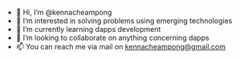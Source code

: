 - 👋 Hi, I’m @kennacheampong
- 👀 I’m interested in solving problems using emerging technologies
- 🌱 I’m currently learning dapps development
- 💞️ I’m looking to collaborate on anything concerning dapps
- 📫 You can reach me via mail on kennacheampong@gmail.com

<!---
kennacheampong/kennacheampong is a ✨ special ✨ repository because its `README.md` (this file) appears on your GitHub profile.
You can click the Preview link to take a look at your changes.
--->
